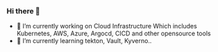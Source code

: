 ### Hi there 👋

- 🔭 I’m currently working on Cloud Infrastructure Which includes Kubernetes, AWS, Azure, Argocd, CICD and other opensource tools
- 🌱 I’m currently learning tekton, Vault, Kyverno..
